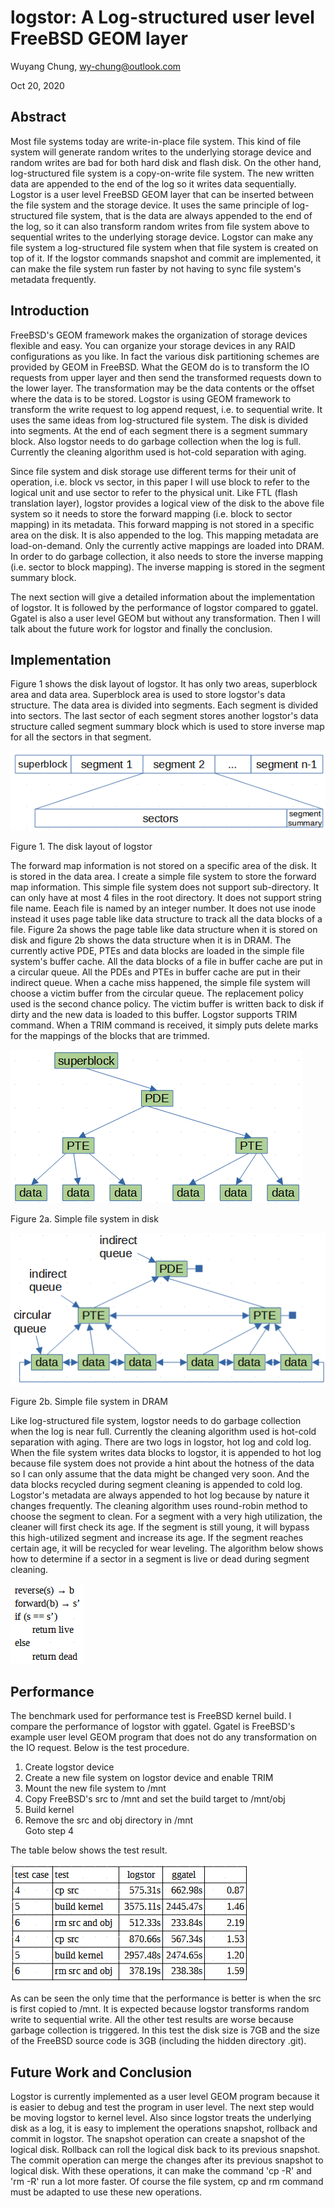 # logstor: A Log-structured user level FreeBSD GEOM layer
Wuyang Chung, wy-chung@outlook.com

Oct 20, 2020
## Abstract
Most file systems today are write-in-place file system. This kind of file system will generate random writes to the underlying storage device and random writes are bad for both hard disk and flash disk. On the other hand, log-structured file system is a copy-on-write file system. The new written data are appended to the end of the log so it writes data sequentially. Logstor is a user level FreeBSD GEOM layer that can be inserted between the file system and the storage device. It uses the same principle of log-structured file system, that is the data are always appended to the end of the log, so it can also transform random writes from file system above to sequential writes to the underlying storage device. Logstor can make any file system a log-structured file system when that file system is created on top of it. If the logstor commands snapshot and commit are implemented, it can make the file system run faster by not having to sync file system's metadata frequently.
## Introduction
FreeBSD's GEOM framework makes the organization of storage devices flexible and easy. You can organize your storage devices in any RAID configurations as you like. In fact the various disk partitioning schemes are provided by GEOM in FreeBSD. What the GEOM do is to transform the IO requests from upper layer and then send the transformed requests down to the lower layer. The transformation may be the data contents or the offset where the data is to be stored. Logstor is using GEOM framework to transform the write request to log append request, i.e. to sequential write. It uses the same ideas from log-structured file system. The disk is divided into segments. At the end of each segment there is a segment summary block. Also logstor needs to do garbage collection when the log is full. Currently the cleaning algorithm used is hot-cold separation with aging.

Since file system and disk storage use different terms for their unit of operation, i.e. block vs sector, in this paper I will use block to refer to the logical unit and use sector to refer to the physical unit. Like FTL (flash translation layer), logstor provides a logical view of the disk to the above file system so it needs to store the forward mapping (i.e. block to sector mapping) in its metadata. This forward mapping is not stored in a specific area on the disk. It is also appended to the log. This mapping metadata are load-on-demand. Only the currently active mappings are loaded into DRAM. In order to do garbage collection, it also needs to store the inverse mapping (i.e. sector to block mapping). The inverse mapping is stored in the segment summary block.

The next section will give a detailed information about the implementation of logstor. It is followed by the performance of logstor compared to ggatel. Ggatel is also a user level GEOM but without any transformation. Then I will talk about the future work for logstor and finally the conclusion.
## Implementation
Figure 1 shows the disk layout of logstor. It has only two areas, superblock area and data area. Superblock area is used to store logstor's data structure. The data area is divided into segments. Each segment is divided into sectors. The last sector of each segment stores another logstor's data structure called segment summary block which is used to store inverse map for all the sectors in that segment.

![image](/docs/Figure_1.png)

Figure 1. The disk layout of logstor

The forward map information is not stored on a specific area of the disk. It is stored in the data area. I create a simple file system to store the forward map information. This simple file system does not support sub-directory. It can only have at most 4 files in the root directory. It does not support string file name. Eeach file is named by an integer number. It does not use inode instead it uses page table like data structure to track all the data blocks of a file. Figure 2a shows the page table like data structure when it is stored on disk and figure 2b shows the data structure when it is in DRAM. The currently active PDE, PTEs and data blocks are loaded in the simple file system's buffer cache. All the data blocks of a file in buffer cache are put in a circular queue. All the PDEs and PTEs in buffer cache are put in their indirect queue. When a cache miss happened, the simple file system will choose a victim buffer from the circular queue. The replacement policy used is the second chance policy. The victim buffer is written back to disk if dirty and the new data is loaded to this buffer. Logstor supports TRIM command. When a TRIM command is received, it simply puts delete marks for the mappings of the blocks that are trimmed.

![image](/docs/Figure_2a.png)

Figure 2a. Simple file system in disk

![image](/docs/Figure_2b.png)

Figure 2b. Simple file system in DRAM

Like log-structured file system, logstor needs to do garbage collection when the log is near full. Currently the cleaning algorithm used is hot-cold separation with aging. There are two logs in logstor, hot log and cold log. When the file system writes data blocks to logstor, it is appended to hot log because file system does not provide a hint about the hotness of the data so I can only assume that the data might be changed very soon. And the data blocks recycled during segment cleaning is appended to cold log. Logstor's metadata are always appended to hot log because by nature it changes frequently. The cleaning algorithm uses round-robin method to choose the segment to clean. For a segment with a very high utilization, the cleaner will first check its age. If the segment is still young, it will bypass this high-utilized segment and increase its age. If the segment reaches certain age, it will be recycled for wear leveling. The algorithm below shows how to determine if a sector in a segment is live or dead during segment cleaning.

![image](/docs/Figure_3.png)

## Performance
The benchmark used for performance test is FreeBSD kernel build. I compare the performance of logstor with ggatel. Ggatel is FreeBSD's example user level GEOM program that does not do any transformation on the IO request. Below is the test procedure.
1. Create logstor device
2. Create a new file system on logstor device and enable TRIM
3. Mount the new file system to /mnt
4. Copy FreeBSD's src to /mnt and set the build target to /mnt/obj
5. Build kernel
6. Remove the src and obj directory in /mnt<br>
Goto step 4

The table below shows the test result.

![image](/docs/Table_1.png)

As can be seen the only time that the performance is better is when the src is first copied to /mnt. It is expected because logstor transforms random write to sequential write. All the other test results are worse because garbage collection is triggered. In this test the disk size is 7GB and the size of the FreeBSD source code is 3GB (including the hidden directory .git).
## Future Work and Conclusion
Logstor is currently implemented as a user level GEOM program because it is easier to debug and test the program in user level. The next step would be moving logstor to kernel level. Also since logstor treats the underlying disk as a log, it is easy to implement the operations snapshot, rollback and commit in logstor. The snapshot operation can create a snapshot of the logical disk. Rollback can roll the logical disk back to its previous snapshot. The commit operation can merge the changes after its previous snapshot to logical disk. With these operations, it can make the command 'cp -R' and 'rm -R' run a lot more faster. Of course the file system, cp and rm command must be adapted to use these new operations.
